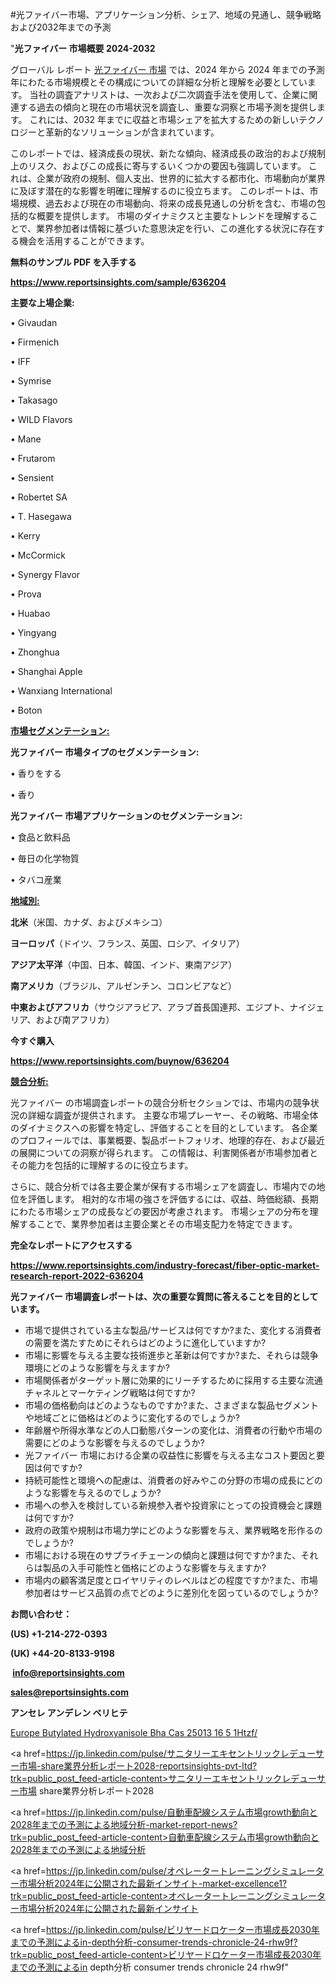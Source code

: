 #光ファイバー市場、アプリケーション分析、シェア、地域の見通し、競争戦略および2032年までの予測

"<strong>光ファイバー 市場概要 2024-2032</strong>

グローバル レポート <a href=https://www.reportsinsights.com/sample/636204>光ファイバー 市場</a> では、2024 年から 2024 年までの予測年にわたる市場規模とその構成についての詳細な分析と理解を必要としています。 当社の調査アナリストは、一次および二次調査手法を使用して、企業に関連する過去の傾向と現在の市場状況を調査し、重要な洞察と市場予測を提供します。 これには、2032 年までに収益と市場シェアを拡大​​するための新しいテクノロジーと革新的なソリューションが含まれています。

このレポートでは、経済成長の現状、新たな傾向、経済成長の政治的および規制上のリスク、およびこの成長に寄与するいくつかの要因も強調しています。 これは、企業が政府の規制、個人支出、世界的に拡大する都市化、市場動向が業界に及ぼす潜在的な影響を明確に理解するのに役立ちます。 このレポートは、市場規模、過去および現在の市場動向、将来の成長見通しの分析を含む、市場の包括的な概要を提供します。 市場のダイナミクスと主要なトレンドを理解することで、業界参加者は情報に基づいた意思決定を行い、この進化する状況に存在する機会を活用することができます。

<strong><b>無料のサンプル PDF を入手する</b></strong>

<a href=https://www.reportsinsights.com/sample/636204><strong><u>https://www.reportsinsights.com/sample/636204</u></strong></a>

<strong>主要な上場企業:</strong>

• Givaudan

• Firmenich

• IFF

• Symrise

• Takasago

• WILD Flavors

• Mane

• Frutarom

• Sensient

• Robertet SA

• T. Hasegawa

• Kerry

• McCormick

• Synergy Flavor

• Prova

• Huabao

• Yingyang

• Zhonghua

• Shanghai Apple

• Wanxiang International

• Boton

<strong><u>市場セグメンテーション</u></strong><strong><u>:</u></strong>

<strong>光ファイバー 市場タイプのセグメンテーション:</strong>

• 香りをする

• 香り

<strong>光ファイバー 市場アプリケーションのセグメンテーション:</strong>

• 食品と飲料品

• 毎日の化学物質

• タバコ産業

<strong><u>地域別</u></strong><strong><u>:</u></strong>

<strong>北米</strong>（米国、カナダ、およびメキシコ）

<strong>ヨーロッパ</strong>（ドイツ、フランス、英国、ロシア、イタリア）

<strong>アジア太平洋</strong>（中国、日本、韓国、インド、東南アジア）

<strong>南アメリカ</strong>（ブラジル、アルゼンチン、コロンビアなど）

<strong>中東およびアフリカ</strong>（サウジアラビア、アラブ首長国連邦、エジプト、ナイジェリア、および南アフリカ）

<strong>今すぐ購入</strong>

<a href=https://www.reportsinsights.com/buynow/636204><strong><u>https://www.reportsinsights.com/buynow/636204</u></strong></a>

<strong><u>競合分析:</u></strong>

光ファイバー の市場調査レポートの競合分析セクションでは、市場内の競争状況の詳細な調査が提供されます。 主要な市場プレーヤー、その戦略、市場全体のダイナミクスへの影響を特定し、評価することを目的としています。 各企業のプロフィールでは、事業概要、製品ポートフォリオ、地理的存在、および最近の展開についての洞察が得られます。 この情報は、利害関係者が市場参加者とその能力を包括的に理解するのに役立ちます。

さらに、競合分析では各主要企業が保有する市場シェアを調査し、市場内での地位を評価します。 相対的な市場の強さを評価するには、収益、時価総額、長期にわたる市場シェアの成長などの要因が考慮されます。 市場シェアの分布を理解することで、業界参加者は主要企業とその市場支配力を特定できます。

<strong>完全なレポートにアクセスする</strong>

<a href=https://www.reportsinsights.com/industry-forecast/fiber-optic-market-research-report-2022-636204><strong><u><b>https://www.reportsinsights.com/industry-forecast/fiber-optic-market-research-report-2022-636204</b></u></strong></a>

<strong><b>光ファイバー 市場調査レポートは、次の重要な質問に答えることを目的としています。</b></strong>
<ul>
  <li>市場で提供されている主な製品/サービスは何ですか?また、変化する消費者の需要を満たすためにそれらはどのように進化していますか?</li>
  <li>市場に影響を与える主要な技術進歩と革新は何ですか?また、それらは競争環境にどのような影響を与えますか?</li>
  <li>市場関係者がターゲット層に効果的にリーチするために採用する主要な流通チャネルとマーケティング戦略は何ですか?</li>
  <li>市場の価格動向はどのようなものですか?また、さまざまな製品セグメントや地域ごとに価格はどのように変化するのでしょうか?</li>
  <li>年齢層や所得水準などの人口動態パターンの変化は、消費者の行動や市場の需要にどのような影響を与えるのでしょうか?</li>
  <li>光ファイバー 市場における企業の収益性に影響を与える主なコスト要因と要因は何ですか?</li>
  <li>持続可能性と環境への配慮は、消費者の好みやこの分野の市場の成長にどのような影響を与えるのでしょうか?</li>
  <li>市場への参入を検討している新規参入者や投資家にとっての投資機会と課題は何ですか?</li>
  <li>政府の政策や規制は市場力学にどのような影響を与え、業界戦略を形作るのでしょうか?</li>
  <li>市場における現在のサプライチェーンの傾向と課題は何ですか?また、それらは製品の入手可能性と価格にどのような影響を与えますか?</li>
  <li>市場内の顧客満足度とロイヤリティのレベルはどの程度ですか?また、市場参加者はサービス品質の点でどのように差別化を図っているのでしょうか?</li>
</ul>
<strong>お問い合わせ：</strong>

<strong>(US) +1-214-272-0393</strong>

<strong>(UK) +44-20-8133-9198</strong>

<strong> </strong><a href=info@reportsinsights.com><strong><u>info@reportsinsights.com</u></strong></a>

<a href=sales@reportsinsights.com><strong><u>sales@reportsinsights.com</u></strong></a>

<strong>アンセレ アンデレン ベリヒテ</strong>

<a href=https://www.linkedin.com/pulse/europe-butylated-hydroxyanisole-bha-cas-25013-16-5-1htzf/>Europe Butylated Hydroxyanisole Bha Cas 25013 16 5 1Htzf/</a>

<a href=https://jp.linkedin.com/pulse/サニタリーエキセントリックレデューサー市場-share業界分析レポート2028-reportsinsights-pvt-ltd?trk=public_post_feed-article-content>サニタリーエキセントリックレデューサー市場 share業界分析レポート2028</a>

<a href=https://jp.linkedin.com/pulse/自動車配線システム市場growth動向と2028年までの予測による地域分析-market-report-news?trk=public_post_feed-article-content>自動車配線システム市場growth動向と2028年までの予測による地域分析</a>

<a href=https://jp.linkedin.com/pulse/オペレータートレーニングシミュレーター市場分析2024年に公開された最新インサイト-market-excellence1?trk=public_post_feed-article-content>オペレータートレーニングシミュレーター市場分析2024年に公開された最新インサイト</a>

<a href=https://jp.linkedin.com/pulse/ビリヤードロケーター市場成長2030年までの予測によるin-depth分析-consumer-trends-chronicle-24-rhw9f?trk=public_post_feed-article-content>ビリヤードロケーター市場成長2030年までの予測によるin depth分析 consumer trends chronicle 24 rhw9f</a>"
